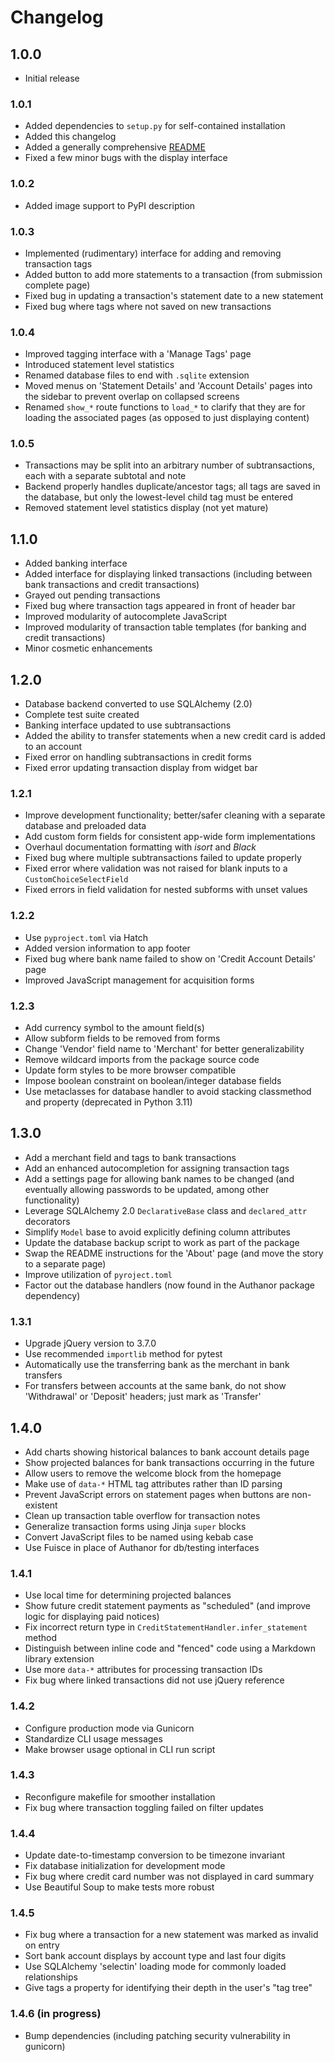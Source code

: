 # Changelog


## 1.0.0

- Initial release


### 1.0.1

- Added dependencies to `setup.py` for self-contained installation
- Added this changelog
- Added a generally comprehensive [README](README.md)
- Fixed a few minor bugs with the display interface


### 1.0.2

- Added image support to PyPI description


### 1.0.3

- Implemented (rudimentary) interface for adding and removing transaction tags
- Added button to add more statements to a transaction (from submission complete page)
- Fixed bug in updating a transaction's statement date to a new statement
- Fixed bug where tags where not saved on new transactions


### 1.0.4

- Improved tagging interface with a 'Manage Tags' page
- Introduced statement level statistics
- Renamed database files to end with `.sqlite` extension
- Moved menus on 'Statement Details' and 'Account Details' pages into the sidebar to prevent overlap on collapsed screens
- Renamed `show_*` route functions to `load_*` to clarify that they are for loading the associated pages (as opposed to just displaying content)


### 1.0.5

- Transactions may be split into an arbitrary number of subtransactions, each with a separate subtotal and note
- Backend properly handles duplicate/ancestor tags; all tags are saved in the database, but only the lowest-level child tag must be entered
- Removed statement level statistics display (not yet mature)


## 1.1.0

- Added banking interface
- Added interface for displaying linked transactions (including between bank transactions and credit transactions)
- Grayed out pending transactions
- Fixed bug where transaction tags appeared in front of header bar
- Improved modularity of autocomplete JavaScript
- Improved modularity of transaction table templates (for banking and credit transactions)
- Minor cosmetic enhancements


## 1.2.0

- Database backend converted to use SQLAlchemy (2.0)
- Complete test suite created
- Banking interface updated to use subtransactions
- Added the ability to transfer statements when a new credit card is added to an account
- Fixed error on handling subtransactions in credit forms
- Fixed error updating transaction display from widget bar


### 1.2.1

- Improve development functionality; better/safer cleaning with a separate database and preloaded data
- Add custom form fields for consistent app-wide form implementations
- Overhaul documentation formatting with _isort_ and _Black_
- Fixed bug where multiple subtransactions failed to update properly
- Fixed error where validation was not raised for blank inputs to a `CustomChoiceSelectField`
- Fixed errors in field validation for nested subforms with unset values


### 1.2.2

- Use `pyproject.toml` via Hatch
- Added version information to app footer
- Fixed bug where bank name failed to show on 'Credit Account Details' page
- Improved JavaScript management for acquisition forms


### 1.2.3

- Add currency symbol to the amount field(s)
- Allow subform fields to be removed from forms
- Change 'Vendor' field name to 'Merchant' for better generalizability
- Remove wildcard imports from the package source code
- Update form styles to be more browser compatible
- Impose boolean constraint on boolean/integer database fields
- Use metaclasses for database handler to avoid stacking classmethod and property (deprecated in Python 3.11)


## 1.3.0

- Add a merchant field and tags to bank transactions
- Add an enhanced autocompletion for assigning transaction tags
- Add a settings page for allowing bank names to be changed (and eventually allowing passwords to be updated, among other functionality)
- Leverage SQLAlchemy 2.0 `DeclarativeBase` class and `declared_attr` decorators
- Simplify `Model` base to avoid explicitly defining column attributes
- Update the database backup script to work as part of the package
- Swap the README instructions for the 'About' page (and move the story to a separate page)
- Improve utilization of `pyroject.toml`
- Factor out the database handlers (now found in the Authanor package dependency)


### 1.3.1

- Upgrade jQuery version to 3.7.0
- Use recommended `importlib` method for pytest
- Automatically use the transferring bank as the merchant in bank transfers
- For transfers between accounts at the same bank, do not show 'Withdrawal' or 'Deposit' headers; just mark as 'Transfer'


## 1.4.0

- Add charts showing historical balances to bank account details page
- Show projected balances for bank transactions occurring in the future
- Allow users to remove the welcome block from the homepage
- Make use of `data-*` HTML tag attributes rather than ID parsing
- Prevent JavaScript errors on statement pages when buttons are non-existent
- Clean up transaction table overflow for transaction notes
- Generalize transaction forms using Jinja `super` blocks
- Convert JavaScript files to be named using kebab case
- Use Fuisce in place of Authanor for db/testing interfaces


### 1.4.1

- Use local time for determining projected balances
- Show future credit statement payments as "scheduled" (and improve logic for displaying paid notices)
- Fix incorrect return type in `CreditStatementHandler.infer_statement` method
- Distinguish between inline code and "fenced" code using a Markdown library extension
- Use more `data-*` attributes for processing transaction IDs
- Fix bug where linked transactions did not use jQuery reference


### 1.4.2

- Configure production mode via Gunicorn
- Standardize CLI usage messages
- Make browser usage optional in CLI run script


### 1.4.3

- Reconfigure makefile for smoother installation
- Fix bug where transaction toggling failed on filter updates


### 1.4.4

- Update date-to-timestamp conversion to be timezone invariant
- Fix database initialization for development mode
- Fix bug where credit card number was not displayed in card summary
- Use Beautiful Soup to make tests more robust


### 1.4.5

- Fix bug where a transaction for a new statement was marked as invalid on entry
- Sort bank account displays by account type and last four digits
- Use SQLAlchemy 'selectin' loading mode for commonly loaded relationships
- Give tags a property for identifying their depth in the user's "tag tree"


### 1.4.6 (in progress)

- Bump dependencies (including patching security vulnerability in gunicorn)

